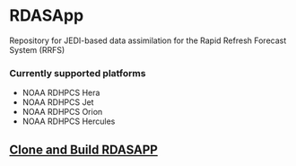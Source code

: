 # RDASApp
Repository for JEDI-based data assimilation for the Rapid Refresh Forecast System (RRFS)

### Currently supported platforms
-   NOAA RDHPCS Hera
-   NOAA RDHPCS Jet
-   NOAA RDHPCS Orion
-   NOAA RDHPCS Hercules

## [Clone and Build RDASAPP](docs/build.md)
